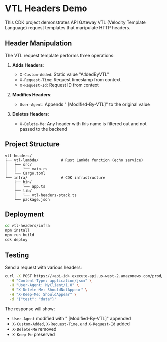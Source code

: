 # VTL Headers Demo

This CDK project demonstrates API Gateway VTL (Velocity Template Language) request templates that manipulate HTTP headers.

## Header Manipulation

The VTL request template performs three operations:

1. **Adds Headers**: 
   - `X-Custom-Added`: Static value "AddedByVTL"
   - `X-Request-Time`: Request timestamp from context
   - `X-Request-Id`: Request ID from context

2. **Modifies Headers**:
   - `User-Agent`: Appends " [Modified-By-VTL]" to the original value

3. **Deletes Headers**:
   - `X-Delete-Me`: Any header with this name is filtered out and not passed to the backend

## Project Structure

```
vtl-headers/
├── vtl-lambda/          # Rust Lambda function (echo service)
│   ├── src/
│   │   └── main.rs
│   └── Cargo.toml
└── infra/               # CDK infrastructure
    ├── bin/
    │   └── app.ts
    ├── lib/
    │   └── vtl-headers-stack.ts
    └── package.json
```

## Deployment

```bash
cd vtl-headers/infra
npm install
npm run build
cdk deploy
```

## Testing

Send a request with various headers:

```bash
curl -X POST https://<api-id>.execute-api.us-west-2.amazonaws.com/prod/ \
  -H "Content-Type: application/json" \
  -H "User-Agent: MyClient/1.0" \
  -H "X-Delete-Me: ShouldNotAppear" \
  -H "X-Keep-Me: ShouldAppear" \
  -d '{"test": "data"}'
```

The response will show:
- `User-Agent` modified with " [Modified-By-VTL]" appended
- `X-Custom-Added`, `X-Request-Time`, and `X-Request-Id` added
- `X-Delete-Me` removed
- `X-Keep-Me` preserved
